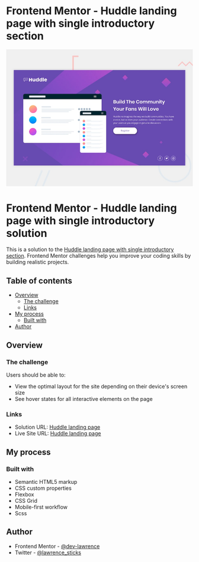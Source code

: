 # Frontend Mentor - Huddle landing page with single introductory section

![Design preview for the Huddle landing page with single introductory section](./design/desktop-preview.jpg)

# Frontend Mentor - Huddle landing page with single introductory solution

This is a solution to the [Huddle landing page with single introductory section](https://www.frontendmentor.io/challenges/fylo-dark-theme-landing-page-5ca5f2d21e82137ec91a50fd). Frontend Mentor challenges help you improve your coding skills by building realistic projects.

## Table of contents

- [Overview](#overview)
  - [The challenge](#the-challenge)
  - [Links](#links)
- [My process](#my-process)
  - [Built with](#built-with)
- [Author](#author)

## Overview

### The challenge

Users should be able to:

- View the optimal layout for the site depending on their device's screen size
- See hover states for all interactive elements on the page

### Links

- Solution URL: [Huddle landing page](https://github.com/dev-lawrence/huddle-landing-page.git)
- Live Site URL: [Huddle landing page](https://huddles-landing-page.netlify.app/)

## My process

### Built with

- Semantic HTML5 markup
- CSS custom properties
- Flexbox
- CSS Grid
- Mobile-first workflow
- Scss

## Author

- Frontend Mentor - [@dev-lawrence](https://www.frontendmentor.io/profile/dev-lawrence)
- Twitter - [@lawrence_sticks](https://twitter.com/Lawrence_sticks)

